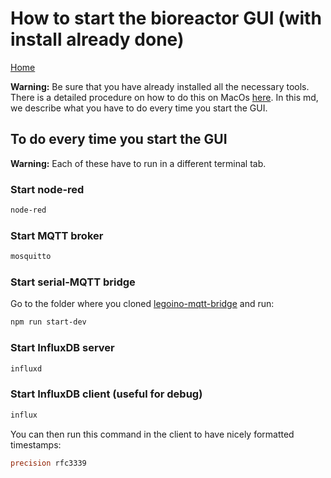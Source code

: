 # How to start the bioreactor GUI (with install already done)

[Home](../../README.md)

**Warning:** Be sure that you have already installed all the necessary tools. There is a detailed procedure on how to do this on MacOs [here](./bio-gui-install-macos). In this md, we describe what you have to do every time you start the GUI.

## To do every time you start the GUI

**Warning:** Each of these have to run in a different terminal tab.

### Start node-red

```bash
node-red
```

### Start MQTT broker

```bash
mosquitto
```

### Start serial-MQTT bridge

Go to the folder where you cloned [legoino-mqtt-bridge](https://github.com/Hackuarium/legoino-mqtt-bridge) and run:

```bash
npm run start-dev
```

### Start InfluxDB server

```bash
influxd
```

### Start InfluxDB client (useful for debug)

```bash
influx
```

You can then run this command in the client to have nicely formatted timestamps:
```sql
precision rfc3339
```
